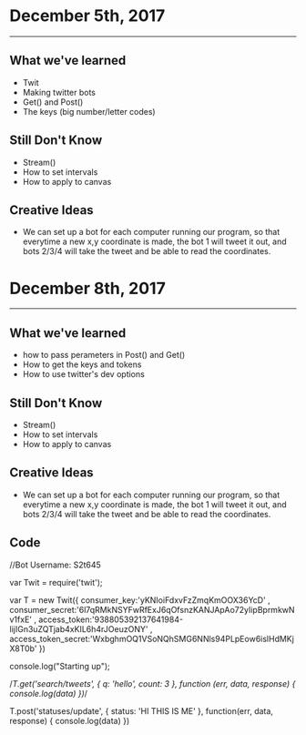 # December 5th, 2017
---------------------------------------------------------------------------------------------------------------------------------------------
## What we've learned
- Twit
- Making twitter bots
- Get() and Post()
- The keys (big number/letter codes)

## Still Don't Know
- Stream()
- How to set intervals
- How to apply to canvas

## Creative Ideas
- We can set up a bot for each computer running our program, so that everytime a new x,y coordinate is made, the bot 1 will tweet it out, and bots 2/3/4 will take the tweet and be able to read the coordinates.

# December 8th, 2017
---------------------------------------------------------------------------------------------------------------------------------------------
## What we've learned
- how to pass perameters in Post() and Get() 
- How to get the keys and tokens
- How to use twitter's dev options

## Still Don't Know
- Stream()
- How to set intervals
- How to apply to canvas

## Creative Ideas
- We can set up a bot for each computer running our program, so that everytime a new x,y coordinate is made, the bot 1 will tweet it out, and bots 2/3/4 will take the tweet and be able to read the coordinates.

## Code
//Bot Username: S2t645

var Twit = require('twit');

var T = new Twit({
	consumer_key:'yKNIoiFdxvFzZmqKmOOX36YcD'
, consumer_secret:'6l7qRMkNSYFwRfExJ6qOfsnzKANJApAo72yIipBprmkwNv1fxE'
, access_token:'938805392137641984-lijIGn3uZQTjab4xKIL6h4rJOeuzONY'
, access_token_secret:'WxbghmOQ1VSoNQhSMG6NNls94PLpEow6islHdMKjX8T0b'
})

console.log("Starting up");

/*T.get('search/tweets', { q: 'hello', count: 3 },  function (err, data, response) {
  console.log(data)
})*/

T.post('statuses/update', { status: 'HI THIS IS ME' }, function(err, data, response) {
  console.log(data)
})
